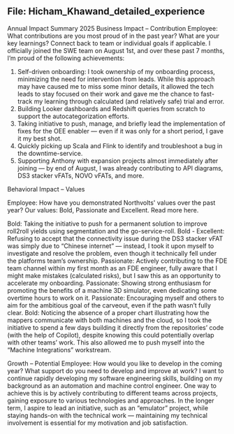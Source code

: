 ## File: Hicham_Khawand_detailed_experience

Annual Impact Summary 2025
Business Impact – Contribution
Employee: What contributions are you most proud of in the past year? What are your key learnings?
Connect back to team or individual goals if applicable.
I officially joined the SWE team on August 1st, and over these past 7 months, I’m proud of the following achievements:
1.	Self-driven onboarding: I took ownership of my onboarding process, minimizing the need for intervention from leads. While this approach may have caused me to miss some minor details, it allowed the tech leads to stay focused on their work and gave me the chance to fast-track my learning through calculated (and relatively safe) trial and error.
2.	Building Looker dashboards and Redshift queries from scratch to support the autocategorization efforts.
3.	Taking initiative to push, manage, and briefly lead the implementation of fixes for the OEE enabler — even if it was only for a short period, I gave it my best shot.
4.	Quickly picking up Scala and Flink to identify and troubleshoot a bug in the downtime-service.
5.	Supporting Anthony with expansion projects almost immediately after joining — by end of August, I was already contributing to API diagrams, DS3 stacker vFATs, NOVO vFATs, and more.

Behavioral Impact – Values

Employee: How have you demonstrated Northvolts' values over the past year?
Our values: Bold, Passionate and Excellent. Read more here.

Bold: Taking the initiative to push for a permanent solution to improve roll2roll yields using segmentation and the go-service-roll.
Bold - Excellent: Refusing to accept that the connectivity issue during the DS3 stacker vFAT was simply due to “Chinese internet” — instead, I took it upon myself to investigate and resolve the problem, even though it technically fell under the platforms team’s ownership.
Passionate: Actively contributing to the FDE team channel within my first month as an FDE engineer, fully aware that I might make mistakes (calculated risks), but I saw this as an opportunity to accelerate my onboarding.
Passionate: Showing strong enthusiasm for promoting the benefits of a machine 3D simulator, even dedicating some overtime hours to work on it.
Passionate: Encouraging myself and others to aim for the ambitious goal of the carveout, even if the path wasn’t fully clear.
Bold: Noticing the absence of a proper chart illustrating how the mappers communicate with both machines and the cloud, so I took the initiative to spend a few days building it directly from the repositories’ code (with the help of Copilot), despite knowing this could potentially overlap with other teams’ work. This also allowed me to push myself into the “Machine Integrations” workstream.

Growth – Potential
Employee: How would you like to develop in the coming year? What support do you need to develop and improve at work?
I want to continue rapidly developing my software engineering skills, building on my background as an automation and machine control engineer. One way to achieve this is by actively contributing to different teams across projects, gaining exposure to various technologies and approaches.
In the longer term, I aspire to lead an initiative, such as an “emulator” project, while staying hands-on with the technical work — maintaining my technical involvement is essential for my motivation and job satisfaction.